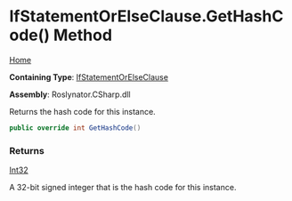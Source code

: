 # IfStatementOrElseClause\.GetHashCode\(\) Method

[Home](../../../../README.md)

**Containing Type**: [IfStatementOrElseClause](../README.md)

**Assembly**: Roslynator\.CSharp\.dll

  
Returns the hash code for this instance\.

```csharp
public override int GetHashCode()
```

### Returns

[Int32](https://docs.microsoft.com/en-us/dotnet/api/system.int32)

A 32\-bit signed integer that is the hash code for this instance\.